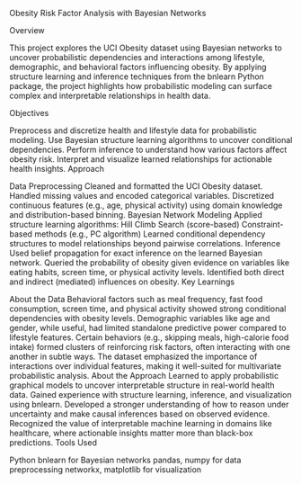 Obesity Risk Factor Analysis with Bayesian Networks

Overview

This project explores the UCI Obesity dataset using Bayesian networks to uncover probabilistic dependencies and interactions among lifestyle, demographic, and behavioral factors influencing obesity. By applying structure learning and inference techniques from the bnlearn Python package, the project highlights how probabilistic modeling can surface complex and interpretable relationships in health data.

Objectives

Preprocess and discretize health and lifestyle data for probabilistic modeling.
Use Bayesian structure learning algorithms to uncover conditional dependencies.
Perform inference to understand how various factors affect obesity risk.
Interpret and visualize learned relationships for actionable health insights.
Approach

Data Preprocessing
Cleaned and formatted the UCI Obesity dataset.
Handled missing values and encoded categorical variables.
Discretized continuous features (e.g., age, physical activity) using domain knowledge and distribution-based binning.
Bayesian Network Modeling
Applied structure learning algorithms:
Hill Climb Search (score-based)
Constraint-based methods (e.g., PC algorithm)
Learned conditional dependency structures to model relationships beyond pairwise correlations.
Inference
Used belief propagation for exact inference on the learned Bayesian network.
Queried the probability of obesity given evidence on variables like eating habits, screen time, or physical activity levels.
Identified both direct and indirect (mediated) influences on obesity.
Key Learnings

About the Data
Behavioral factors such as meal frequency, fast food consumption, screen time, and physical activity showed strong conditional dependencies with obesity levels.
Demographic variables like age and gender, while useful, had limited standalone predictive power compared to lifestyle features.
Certain behaviors (e.g., skipping meals, high-calorie food intake) formed clusters of reinforcing risk factors, often interacting with one another in subtle ways.
The dataset emphasized the importance of interactions over individual features, making it well-suited for multivariate probabilistic analysis.
About the Approach
Learned to apply probabilistic graphical models to uncover interpretable structure in real-world health data.
Gained experience with structure learning, inference, and visualization using bnlearn.
Developed a stronger understanding of how to reason under uncertainty and make causal inferences based on observed evidence.
Recognized the value of interpretable machine learning in domains like healthcare, where actionable insights matter more than black-box predictions.
Tools Used

Python
bnlearn for Bayesian networks
pandas, numpy for data preprocessing
networkx, matplotlib for visualization

